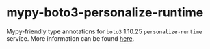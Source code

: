 # mypy-boto3-personalize-runtime

Mypy-friendly type annotations for `boto3` 1.10.25 `personalize-runtime` service.
More information can be found [here](https://github.com/vemel/mypy_boto3).